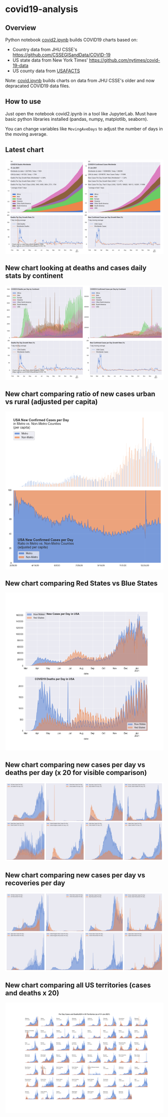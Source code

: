 # covid19-analysis

## Overview
Python notebook [covid2.ipynb](https://github.com/danlaw/covid19-analysis/blob/master/covid2.ipynb) builds COVID19 charts based on:
* Country data from JHU CSSE's https://github.com/CSSEGISandData/COVID-19
* US state data from New York Times' https://github.com/nytimes/covid-19-data
* US county data from [USAFACTS](https://usafacts.org/visualizations/coronavirus-covid-19-spread-map/)

Note: [covid.ipynb](https://github.com/danlaw/covid19-analysis/blob/master/covid.ipynb) builds charts on data from JHU CSSE's older and now depracated COVID19 data files.

## How to use
Just open the notebook covid2.ipynb in a tool like JupyterLab. Must have basic python libraries installed (pandas, numpy, matplotlib, seaborn).

You can change variables like ``MovingAveDays`` to adjust the number of days in the moving average.

## Latest chart
![Latest chart](charts/20210131-covid19-chart.png)

## New chart looking at deaths and cases daily stats by continent
![Comparison chart](charts/20210131-covid19-chart-perday.png)

## New chart comparing ratio of new cases urban vs rural (adjusted per capita)
![Urban rural per capita chart](charts/20210131-US-counties-urban-vs-rural-per-capita.png)

## New chart comparing Red States vs Blue States
![Red vs Blue chart](charts/20210131-compare-daily-red-vs-blue-states.png)

## New chart comparing new cases per day vs deaths per day (x 20 for visible comparison)
![Comparison chart](charts/20210131-comparison-chart.png)

## New chart comparing new cases per day vs recoveries per day
![Recovery chart](charts/20210131-comparison-recovery-chart.png)

## New chart comparing all US territories (cases and deaths x 20)
![Territories chart](charts/20210131-compare-US-territories.png)

